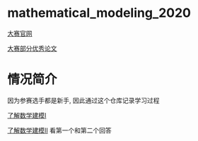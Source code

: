 # mathematical_modeling_2020

[大赛官网](http://www.mcm.edu.cn/)

[大赛部分优秀论文](http://dxs.moe.gov.cn/zx/qkt/sxjm/lw/)

# 情况简介

因为参赛选手都是新手, 因此通过这个仓库记录学习过程

[了解数学建模I](https://zhuanlan.zhihu.com/p/31132246?utm_source=qq&utm_medium=social&utm_oi=897887056812998656)

[了解数学建模II](https://www.zhihu.com/question/268052818/answer/550589235) 看第一个和第二个回答